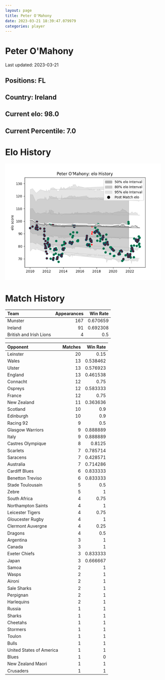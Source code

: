 ```yaml
---  
layout: page  
title: Peter O'Mahony  
date: 2023-03-21 18:39:47.079979  
categories: player  
---
```

# Peter O'Mahony


Last updated: 2023-03-21
## Positions: FL

## Country: Ireland

## Current elo: 98.0

## Current Percentile: 7.0

# Elo History


![elo history](history_PeterO'Mahony.png)
# Match History


| Team                    |   Appearances |   Win Rate |
|:------------------------|--------------:|-----------:|
| Munster                 |           167 |   0.670659 |
| Ireland                 |            91 |   0.692308 |
| British and Irish Lions |             4 |   0.5      |

| Opponent                 |   Matches |   Win Rate |
|:-------------------------|----------:|-----------:|
| Leinster                 |        20 |   0.15     |
| Wales                    |        13 |   0.538462 |
| Ulster                   |        13 |   0.576923 |
| England                  |        13 |   0.461538 |
| Connacht                 |        12 |   0.75     |
| Ospreys                  |        12 |   0.583333 |
| France                   |        12 |   0.75     |
| New Zealand              |        11 |   0.363636 |
| Scotland                 |        10 |   0.9      |
| Edinburgh                |        10 |   0.9      |
| Racing 92                |         9 |   0.5      |
| Glasgow Warriors         |         9 |   0.888889 |
| Italy                    |         9 |   0.888889 |
| Castres Olympique        |         8 |   0.8125   |
| Scarlets                 |         7 |   0.785714 |
| Saracens                 |         7 |   0.428571 |
| Australia                |         7 |   0.714286 |
| Cardiff Blues            |         6 |   0.833333 |
| Benetton Treviso         |         6 |   0.833333 |
| Stade Toulousain         |         5 |   0.5      |
| Zebre                    |         5 |   1        |
| South Africa             |         4 |   0.75     |
| Northampton Saints       |         4 |   1        |
| Leicester Tigers         |         4 |   0.75     |
| Gloucester Rugby         |         4 |   1        |
| Clermont Auvergne        |         4 |   0.25     |
| Dragons                  |         4 |   0.5      |
| Argentina                |         3 |   1        |
| Canada                   |         3 |   1        |
| Exeter Chiefs            |         3 |   0.833333 |
| Japan                    |         3 |   0.666667 |
| Samoa                    |         2 |   1        |
| Wasps                    |         2 |   1        |
| Aironi                   |         2 |   1        |
| Sale Sharks              |         2 |   1        |
| Perpignan                |         2 |   1        |
| Harlequins               |         2 |   1        |
| Russia                   |         1 |   1        |
| Sharks                   |         1 |   1        |
| Cheetahs                 |         1 |   1        |
| Stormers                 |         1 |   1        |
| Toulon                   |         1 |   1        |
| Bulls                    |         1 |   1        |
| United States of America |         1 |   1        |
| Blues                    |         1 |   0        |
| New Zealand Maori        |         1 |   1        |
| Crusaders                |         1 |   1        |
